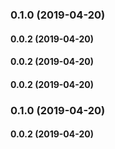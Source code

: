 ### 0.1.0 (2019-04-20)

#### 0.0.2 (2019-04-20)

#### 0.0.2 (2019-04-20)

#### 0.0.2 (2019-04-20)

### 0.1.0 (2019-04-20)

#### 0.0.2 (2019-04-20)

